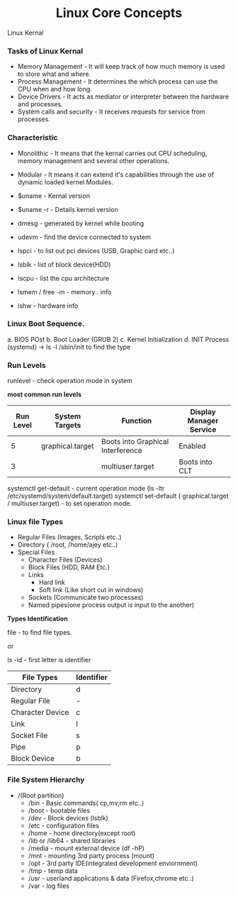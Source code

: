 <h1 align="center"> Linux Core Concepts </h1>

Linux Kernal

### Tasks of Linux Kernal

* Memory Management - It will keep track of how much memory is used to store what and where.
* Process Management - It determines the which process can use the CPU when and how long.
* Device Drivers - It acts as mediator or interpreter between the hardware and processes.
* System calls and security - It receives requests for service from processes.

### Characteristic 

* Monolithic - It means that the kernal carries out CPU scheduling, memory management and several other operations.
* Modular - It means it can extend it's capabilities through the use of dynamic loaded kernel Modules.
 
* $uname - Kernal version
* $uname -r - Details kernel version
* dmesg - generated by kernel while booting
* udevm - find the device connected to system
* lspci - to list out pci devices (USB, Graphic card etc..)
* lsblk - list of block device(HDD)
* lscpu - list the cpu architecture
* lsmem / free -m  - memory . info
* lshw - hardware info

### Linux Boot Sequence.
a. BIOS POst
b. Boot Loader (GRUB 2)
c. Kernel Initialization
d. INIT Process (systemd) -> ls -l /sbin/init to find the type

### Run Levels

runlevel - check operation mode in system

**most common run levels**

|Run Level  | System Targets  |Function | Display Manager Service |
|-------|------|------|-------|
|5| graphical.target | Boots into Graphical Interference | Enabled|
|3| | multiuser.target |Boots into CLT | Disabled |

systemctl get-default - current operation mode
(ls -ltr /etc/systemd/system/default.target)
systemctl set-default ( graphical.target / multiuser.target) - to set operation mode.

### Linux file Types

* Regular Files (Images, Scripts etc..)
* Directory ( /root, /home/ajey etc..)
* Special Files 
	+ Character Files (Devices)
	+ Block Files (HDD, RAM Etc.)
	+ Links
		- Hard link
		- Soft link (Like short cut in windows)
	+ Sockets (Communicate two processes)
	+ Named pipes(one process output is input to the another)
	
**Types Identification**

file - to find file types. <br />

or 

ls -ld - first letter is identifier <br />

|File Types  | Identifier |
|-------|------|
|Directory| d |
|Regular File| - |
|Character Device| c |
|Link| l |
|Socket File| s |
|Pipe|  p|
|Block Device| b |

### File System Hierarchy

* /(Root partition)
	+ /bin - Basic commands( cp,mv,rm etc..)
	+ /boot - bootable files
	+ /dev -  Block devices (lsblk)
	+ /etc - configuration files
	+ /home - home directory(except root)
	+ /lib or /lib64 - shared libraries
	+ /media - mount external device (df -hP)
	+ /mnt - mounting 3rd party process (mount)
	+ /opt - 3rd party IDE(integrated development enviornment)
	+ /tmp - temp data
	+ /usr - userland applications & data (Firefox,chrome etc..)
	+ /var - log files
	